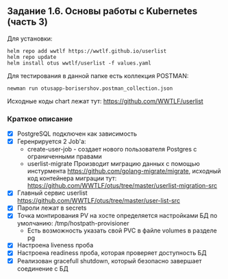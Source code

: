 ## Задание 1.6. Основы работы с Kubernetes (часть 3)

Для установки:
```
helm repo add wwtlf https://wwtlf.github.io/userlist
helm repo update
helm install otus wwtlf/userlist -f values.yaml  
```

Для тестирования в данной папке есть коллекция POSTMAN:
```
newman run otusapp-borisershov.postman_collection.json
```

Исходные коды chart лежат тут: https://github.com/WWTLF/userlist

### Краткое описание

- [x] PostgreSQL подключен как зависимость
- [x] Геренрируется 2 Job'а:
  - create-user-job -  создает нового пользователя Postgres с ограниченными правами
  - userlist-migrate Производит миграцию данных с помощью инстурмента https://github.com/golang-migrate/migrate, исходный код контейнера миграции тут: https://github.com/WWTLF/otus/tree/master/userlist-migration-src
- [x] Главный сервис userlist https://github.com/WWTLF/otus/tree/master/user-list-src
- [x] Пароли лежат в secrets
- [x] Точка монтирования PV на хосте определяется настройками БД по умолчанию: /tmp/hostpath-provisioner
  - Есть возможность указать свой PVC в файле volumes в разделе pg
- [x] Настроена liveness проба
- [x] Настроена readiness проба, которая проверяет доступность БД
- [x] Реализован gracefull shutdown, который безопасно завершает соединение с БД
